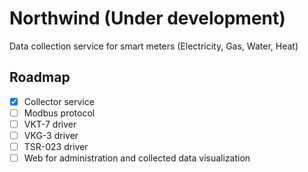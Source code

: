 # Northwind (Under development)

Data collection service for smart meters (Electricity, Gas, Water, Heat)

## Roadmap

- [x] Collector service
- [ ] Modbus protocol
- [ ] VKT-7 driver
- [ ] VKG-3 driver
- [ ] TSR-023 driver
- [ ] Web for administration and collected data visualization
